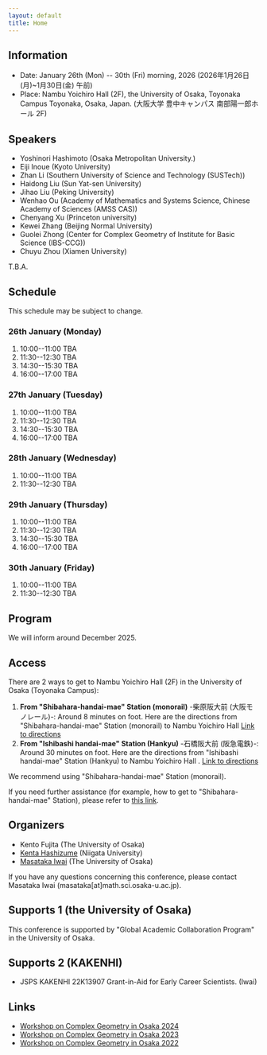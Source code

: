 ```yaml
---
layout: default
title: Home
---
```


<script src="{{ '/assets/js/header-rotator.js' | relative_url }}"></script>



## Information
- Date: January 26th (Mon) -- 30th (Fri) morning, 2026 (2026年1月26日(月)~1月30日(金) 午前)
- Place: Nambu Yoichiro Hall (2F), the University of Osaka, Toyonaka Campus
Toyonaka, Osaka, Japan. (大阪大学 豊中キャンパス 南部陽一郎ホール 2F)

## Speakers
- Yoshinori Hashimoto (Osaka Metropolitan University.)
- Eiji Inoue (Kyoto University)
- Zhan Li (Southern University of Science and Technology (SUSTech))
- Haidong Liu (Sun Yat-sen University)
- Jihao Liu (Peking University)
- Wenhao Ou (Academy of Mathematics and Systems Science, Chinese Academy of Sciences (AMSS CAS))
- Chenyang Xu (Princeton university)
- Kewei Zhang (Beijing Normal University)
- Guolei Zhong (Center for Complex Geometry of Institute for Basic Science (IBS-CCG))
- Chuyu Zhou (Xiamen University)

T.B.A.

## Schedule

This schedule may be subject to change.

### 26th January (Monday)

1. 10:00--11:00 TBA
2. 11:30--12:30 TBA
3. 14:30--15:30 TBA
4. 16:00--17:00 TBA

### 27th January (Tuesday)

1. 10:00--11:00 TBA
2. 11:30--12:30 TBA
3. 14:30--15:30 TBA
4. 16:00--17:00 TBA

### 28th January (Wednesday)

1. 10:00--11:00 TBA
2. 11:30--12:30 TBA


### 29th January (Thursday)
1. 10:00--11:00 TBA
2. 11:30--12:30 TBA
3. 14:30--15:30 TBA
4. 16:00--17:00 TBA

### 30th January (Friday)
1. 10:00--11:00 TBA
2. 11:30--12:30 TBA


<!-- 
参考ページ(松本さん)
http://www4.math.sci.osaka-u.ac.jp/~matsumoto/events/owcc/#content4

- Chi-Kang Chang (National Center for Theoretical Sciences (NCTS)) 
- Wahei Hara (Kavli IPMU, The University of Tokyo)
- Akihiro Kanemitsu (Tokyo Metropolitan University)
- Tatsuro Kawakami (Kyoto University)
- Takuzo Okada (Kyushu University)
- Hirotaka Onuki (The University of Tokyo)
- Yuta Takahashi (Chuo University)
- Hiromu Tanaka (The University of Tokyo)
- Sho Tanimoto (Nagoya University)
- Juanyong Wang (Academy of Mathematics and Systems Science, Chinese Academy of Sciences (AMSS CAS)) **online talk**
- Fuetaro Yobuko (Tokyo University of Science)
- Taro Yoshino (The University of Tokyo)
- Guolei Zhong (Institute for Basic Science Center for Complex Geometry (IBS-CCG))

## Schedule
### 17th September (Tuesday)

1. 13:00--14:00  **Sho Tanimoto (Nagoya University)** <br>
Campana rational connectedness and weak approximation
2. 14:30--15:30 **Takuzo Okada (Kyushu University)** <br>
Birationally solid Fano 3-fold hypersurfaces
3. 16:00--17:00 **Taro Yoshino (The University of Tokyo)** <br>
Stable rationality of hypersurfaces in Grassmannian varieties

### 18th September (Wednesday)
1. 10:00--11:00 **Akihiro Kanemitsu (Tokyo Metropolitan University)** <br>
Mukai pairs and associated K3 surfaces
2. 11:30--12:30 **Chi-Kang Chang (National Center for Theoretical Sciences (NCTS))** <br>
Positivity of anticanonical divisors in algebraic fibre spaces
3. 14:30--15:30 **Juanyong Wang (Academy of Mathematics and Systems Science,
Chinese Academy of Sciences (AMSS CAS))** <br>
An abundance-type result for tangent bundles of smooth Fano varieties
4. 16:00--17:00 **Guolei Zhong (Institute for Basic Science Center for Complex
Geometry (IBS-CCG))** <br>
Projective varieties with almost nef tangent sheaves and its dynamical application

### 19th September (Thursday)
1. 10:00--11:00 **Hirotaka Onuki (The University of Tokyo)** <br>
On the effective generation of direct images of pluricanonical bundles in mixed characteristic
2. 11:30--12:30 **Fuetaro Yobuko (Tokyo University of Science)** <br>
Quasi-F-splitting and positivity in positive characteristic
3. 14:30--15:30 **Hiromu Tanaka (The University of Tokyo)** <br>
Classification of smooth Fano threefolds in positive characteristic
4. 16:00--17:00 **Yuta Takahashi (Chuo University)** <br>
Fano 4-folds with nef tangent bundle in positive characteristic

### 20th September (Friday)
1. 10:00--11:00 **Wahei Hara (Kavli IPMU, The University of Tokyo)** <br>
Rank two weak Fano bundles over Fano threefolds of Picard rank one
2. 11:30--12:30 **Tatsuro Kawakami (Kyoto University)** <br>
Kodaira vanishing for smooth Fano threefolds in positive characteristic

-->

##  Program

We will inform around  December 2025.

<!--
Here is the PDF file of program and abstracts. [Program](https://masataka123.github.io/tangent_anticanonical/material/program_tangent_anticanonical.pdf)
-->




## Access
There are 2 ways to get to Nambu Yoichiro Hall (2F) in the University of Osaka (Toyonaka Campus):

1. **From "Shibahara-handai-mae" Station (monorail)** -柴原阪大前 (大阪モノレール)-: Around 8 minutes on foot.
Here are the directions from "Shibahara-handai-mae" Station (monorail) to Nambu Yoichiro Hall  [Link to directions](https://masataka123.github.io/AGCG_Osaka_2026/material/access_shibahara.pdf)
2.  **From "Ishibashi handai-mae" Station  (Hankyu)** -石橋阪大前 (阪急電鉄)-: Around 30 minutes on foot.
Here are the directions from "Ishibashi handai-mae" Station (Hankyu) to Nambu Yoichiro Hall . [Link to directions](https://masataka123.github.io/AGCG_Osaka_2026/material/access_ishibashi.pdf)

We recommend using "Shibahara-handai-mae" Station (monorail). 

 If you need further assistance (for example, how to get to "Shibahara-handai-mae" Station), please refer to [this link](http://www.math.sci.osaka-u.ac.jp/eng/access.html).

 
## Organizers
- Kento Fujita (The University of Osaka)
- [Kenta Hashizume](https://sites.google.com/view/hashizumekenta/) (Niigata University)
- [Masataka Iwai](https://masataka123.github.io/blog3_e/) (The University of Osaka)

If you have any questions concerning this conference, please contact Masataka Iwai (masataka[at]math.sci.osaka-u.ac.jp).

## Supports 1 (the University of Osaka)
This conference is supported by "Global Academic Collaboration Program" in the University of Osaka.

## Supports 2 (KAKENHI)
- JSPS KAKENHI 22K13907 Grant-in-Aid for Early Career Scientists. (Iwai)

## Links
- [Workshop on Complex Geometry in Osaka 2024](https://masataka123.github.io/complexgeometry_osaka_2024/)
- [Workshop on Complex Geometry in Osaka 2023](https://sites.google.com/site/hisashikasuyamath/workshop-on-complex-geometry-in-osaka-2023)
- [Workshop on Complex Geometry in Osaka 2022](https://sites.google.com/site/hisashikasuyamath/workshop-on-complex-geometry)


<!-- 
- JSPS KAKENHI  22KK0232 Fund for the Promotion of Joint International Research (Fostering Joint International Research (A)) (Koike)
- JSPS KAKENHI 21H00976 Grant-in-Aid for Scientific Research (B) (Matsumura)
- JSPS KAKENHI 22K13903 Grant-in-Aid for Early-Career Scientists (Matsuzawa)



## Other informations
- There is a hotel around Tennoji (天王寺) or Nishinari (西成) where you can stay for around 3,000 yen. However, it is not a  good hotel, so we do not recommend you book it. 

## -- Hodge theory and vanishing theorem --
Science Buildingsへの行き方は二つあります
-Shibahara-handai-mae" Station(monorail)から来る方法. Shibahara-handai-mae" Stationから大阪大学理学部のアクセス方法はこちらです. [](https://www.sci.osaka-u.ac.jp/en/wp-content/uploads/2022/02/Directions-from-Shibahara-handai-mae-Station-to-GSS-Osaka-U_Sep.2020.pdf)
- Ishibashi Station (Hankyu)から来る方法. Ishibashi Station (Hankyu)から大阪大学理学部のアクセス方法はこちらです[](https://www.sci.osaka-u.ac.jp/en/wp-content/uploads/2022/02/Directions-from-Hankyu-Ishibashi-handai-mae-Station-to-GSS-Osaka-U_Sep.2020.pdf)
私はShibahara-handai-mae" Station(monorail)を利用するのをお勧めします. 

理学研究科E棟の地図はこちらです.[](https://www.sci.osaka-u.ac.jp/en/wp-content/uploads/2022/07/Buildings-of-Graduate-School-of-Science.pdf)
404講義室はE棟の4階エレベーターのすぐ近くの部屋です. 


もしわからない場合はこちらも参考にしてください. 

[ガイダンス資料+演習問題集](https://masataka123.github.io/2023_winter_generaltopology/material/0_位相問題集.pdf).
-->



